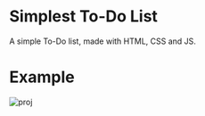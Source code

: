 # Simplest To-Do List

A simple To-Do list, made with HTML, CSS and JS. 

# Example

![proj](https://user-images.githubusercontent.com/100844295/166115722-b1c5680e-2cd3-475b-a2a6-78bc36bae385.gif)


